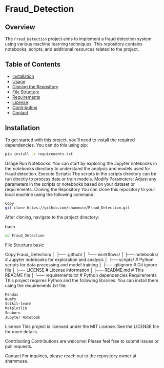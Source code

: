 # Fraud_Detection
## Overview

The `Fraud_Detection` project aims to implement a fraud detection system using various machine learning techniques. This repository contains notebooks, scripts, and additional resources related to the project.

## Table of Contents

- [Installation](#installation)
- [Usage](#usage)
- [Cloning the Repository](#cloning-the-repository)
- [File Structure](#file-structure)
- [Requirements](#requirements)
- [License](#license)
- [Contributing](#contributing)
- [Contact](#contact)

## Installation

To get started with this project, you'll need to install the required dependencies. You can do this using pip:

```bash
pip install -r requirements.txt
```
Usage
Run Notebooks: You can start by exploring the Jupyter notebooks in the notebooks directory to understand the analysis and models used for fraud detection.
Execute Scripts: The scripts in the scripts directory can be run directly to process data or train models.
Modify Parameters: Adjust any parameters in the scripts or notebooks based on your dataset or requirements.
Cloning the Repository
You can clone this repository to your local machine using the following command:



```bash
Copy
git clone https://github.com/shammuse/Fraud_Detection.git
```
After cloning, navigate to the project directory:

bash

```bash
cd Fraud_Detection
```
File Structure
basic

Copy
Fraud_Detection/
│
├── .github/
│   └── workflows/
│
├── notebooks/          # Jupyter notebooks for exploration and analysis
│
├── scripts/            # Python scripts for data processing and model training
│
├── .gitignore          # Git ignore file
│
├── LICENSE             # License information
│
├── README.md           # This README file
│
└── requirements.txt    # Python dependencies
Requirements
This project requires Python and the following libraries. You can install them using the requirements.txt file:
```bash
Pandas
NumPy
Scikit-learn
Matplotlib
Seaborn
Jupyter Notebook
```
License
This project is licensed under the MIT License. See the LICENSE file for more details.

Contributing
Contributions are welcome! Please feel free to submit issues or pull requests.

Contact
For inquiries, please reach out to the repository owner at shammuse.
